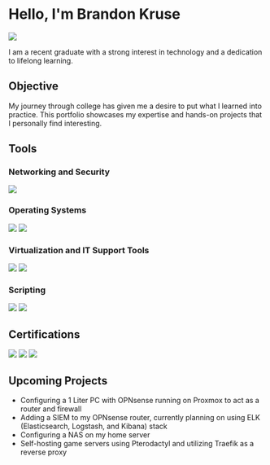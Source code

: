 # Hello, I'm Brandon Kruse
<a href="https://www.linkedin.com/in/brandon-kruse-496965195/"><img src="https://img.shields.io/badge/-LinkedIn-0072b1?&style=for-the-badge&logo=linkedin&logoColor=white" /></a>

I am a recent graduate with a strong interest in technology and a dedication to lifelong learning.

## Objective

My journey through college has given me a desire to put what I learned into practice. This portfolio showcases my expertise and hands-on projects that I personally find interesting. 

## Tools

### Networking and Security
<div>
    <picture>
        <img src="https://img.shields.io/badge/-Wireshark-1679A7?&style=for-the-badge&logo=Wireshark&logoColor=white" />
    </picture>
</div>

### Operating Systems
<div>
    <picture>
        <img src="https://img.shields.io/badge/-Linux-FCC624?&style=for-the-badge&logo=Linux&logoColor=black" />
    </picture>
    <picture>
        <img src="https://img.shields.io/badge/-Windows-0078D6?&style=for-the-badge&logo=Windows&logoColor=white" />
    </picture>    
</div>

### Virtualization and IT Support Tools
<div>
    <picture>
        <img src="https://img.shields.io/badge/-Proxmox-E57000?&style=for-the-badge&logo=Proxmox&logoColor=white" />
    </picture>
    <picture>
        <img src="https://img.shields.io/badge/-Zendesk-03363D?&style=for-the-badge&logo=Zendesk&logoColor=white" />
    </picture>
</div>

### Scripting
<div>
    <picture>
        <img src="https://img.shields.io/badge/-BASH-4EAA25?&style=for-the-badge&logo=GNU-Bash&logoColor=white" />
    </picture>
    <picture>
        <img src="https://img.shields.io/badge/-Python-3776AB?&style=for-the-badge&logo=Python&logoColor=white" />
    </picture>
</div>

## Certifications
<div>
    <picture>    
        <img src="https://img.shields.io/badge/-A%2B-4D4D4D?&style=for-the-badge&logo=CompTIA&logoColor=white" />
    </picture>
    <picture>  
        <img src="https://img.shields.io/badge/-Network%2B-007ACC?&style=for-the-badge&logo=CompTIA&logoColor=white" />
    </picture>
    <picture>
        <img src="https://img.shields.io/badge/-Security%2B-FF0000?&style=for-the-badge&logo=CompTIA&logoColor=white" />
    </picture>
</div>

## Upcoming Projects
- Configuring a 1 Liter PC with OPNsense running on Proxmox to act as a router and firewall
- Adding a SIEM to my OPNsense router, currently planning on using ELK (Elasticsearch, Logstash, and Kibana) stack
- Configuring a NAS on my home server
- Self-hosting game servers using Pterodactyl and utilizing Traefik as a reverse proxy
